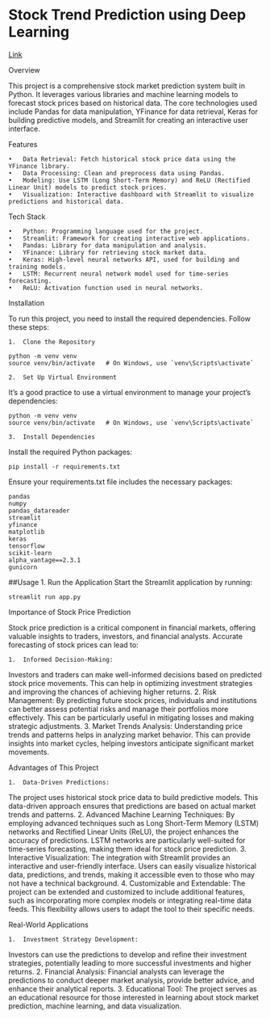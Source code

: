 # Stock Trend Prediction using Deep Learning

[Link](https://stocktrend-vrxt.onrender.com)

Overview

This project is a comprehensive stock market prediction system built in Python. It leverages various libraries and machine learning models to forecast stock prices based on historical data. The core technologies used include Pandas for data manipulation, YFinance for data retrieval, Keras for building predictive models, and Streamlit for creating an interactive user interface.

Features

	•	Data Retrieval: Fetch historical stock price data using the YFinance library.
	•	Data Processing: Clean and preprocess data using Pandas.
	•	Modeling: Use LSTM (Long Short-Term Memory) and ReLU (Rectified Linear Unit) models to predict stock prices.
	•	Visualization: Interactive dashboard with Streamlit to visualize predictions and historical data.

Tech Stack

	•	Python: Programming language used for the project.
	•	Streamlit: Framework for creating interactive web applications.
	•	Pandas: Library for data manipulation and analysis.
	•	YFinance: Library for retrieving stock market data.
	•	Keras: High-level neural networks API, used for building and training models.
	•	LSTM: Recurrent neural network model used for time-series forecasting.
	•	ReLU: Activation function used in neural networks.

Installation

To run this project, you need to install the required dependencies. Follow these steps:

	1.	Clone the Repository

```
python -m venv venv
source venv/bin/activate   # On Windows, use `venv\Scripts\activate`
```
	2.	Set Up Virtual Environment
It’s a good practice to use a virtual environment to manage your project’s dependencies:
```
python -m venv venv
source venv/bin/activate   # On Windows, use `venv\Scripts\activate`
```
	3.	Install Dependencies
Install the required Python packages:
```
pip install -r requirements.txt
```
Ensure your requirements.txt file includes the necessary packages:
```
pandas
numpy
pandas_datareader
streamlit
yfinance
matplotlib
keras
tensorflow
scikit-learn
alpha_vantage==2.3.1
gunicorn
```


##Usage
	1.	Run the Application
Start the Streamlit application by running:
```
streamlit run app.py
```


Importance of Stock Price Prediction

Stock price prediction is a critical component in financial markets, offering valuable insights to traders, investors, and financial analysts. Accurate forecasting of stock prices can lead to:

	1.	Informed Decision-Making:
Investors and traders can make well-informed decisions based on predicted stock price movements. This can help in optimizing investment strategies and improving the chances of achieving higher returns.
	2.	Risk Management:
By predicting future stock prices, individuals and institutions can better assess potential risks and manage their portfolios more effectively. This can be particularly useful in mitigating losses and making strategic adjustments.
	3.	Market Trends Analysis:
Understanding price trends and patterns helps in analyzing market behavior. This can provide insights into market cycles, helping investors anticipate significant market movements.

Advantages of This Project

	1.	Data-Driven Predictions:
The project uses historical stock price data to build predictive models. This data-driven approach ensures that predictions are based on actual market trends and patterns.
	2.	Advanced Machine Learning Techniques:
By employing advanced techniques such as Long Short-Term Memory (LSTM) networks and Rectified Linear Units (ReLU), the project enhances the accuracy of predictions. LSTM networks are particularly well-suited for time-series forecasting, making them ideal for stock price prediction.
	3.	Interactive Visualization:
The integration with Streamlit provides an interactive and user-friendly interface. Users can easily visualize historical data, predictions, and trends, making it accessible even to those who may not have a technical background.
	4.	Customizable and Extendable:
The project can be extended and customized to include additional features, such as incorporating more complex models or integrating real-time data feeds. This flexibility allows users to adapt the tool to their specific needs.

Real-World Applications

	1.	Investment Strategy Development:
Investors can use the predictions to develop and refine their investment strategies, potentially leading to more successful investments and higher returns.
	2.	Financial Analysis:
Financial analysts can leverage the predictions to conduct deeper market analysis, provide better advice, and enhance their analytical reports.
	3.	Educational Tool:
The project serves as an educational resource for those interested in learning about stock market prediction, machine learning, and data visualization.
